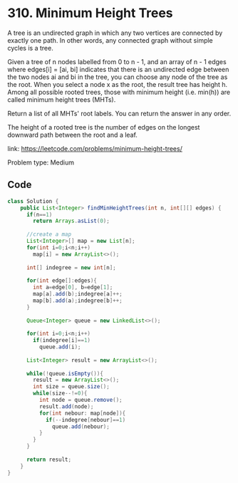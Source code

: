 # 310. Minimum Height Trees
A tree is an undirected graph in which any two vertices are connected by exactly one path. In other words, any connected graph without simple cycles is a tree.

Given a tree of n nodes labelled from 0 to n - 1, and an array of n - 1 edges where edges[i] = [ai, bi] indicates that there is an undirected edge between the two nodes ai and bi in the tree, you can choose any node of the tree as the root. When you select a node x as the root, the result tree has height h. Among all possible rooted trees, those with minimum height (i.e. min(h))  are called minimum height trees (MHTs).

Return a list of all MHTs' root labels. You can return the answer in any order.

The height of a rooted tree is the number of edges on the longest downward path between the root and a leaf.

 

link: https://leetcode.com/problems/minimum-height-trees/

Problem type: Medium

## Code
```java
class Solution {
    public List<Integer> findMinHeightTrees(int n, int[][] edges) {
      if(n==1)
        return Arrays.asList(0);
      
      //create a map
      List<Integer>[] map = new List[n];
      for(int i=0;i<n;i++)
        map[i] = new ArrayList<>();
      
      int[] indegree = new int[n];
        
      for(int edge[]:edges){
        int a=edge[0], b=edge[1];
        map[a].add(b);indegree[a]++;
        map[b].add(a);indegree[b]++;
      }
      
      Queue<Integer> queue = new LinkedList<>();
      
      for(int i=0;i<n;i++)
        if(indegree[i]==1)
          queue.add(i);
       
      List<Integer> result = new ArrayList<>();
      
      while(!queue.isEmpty()){
        result = new ArrayList<>();
        int size = queue.size();
        while(size--!=0){
          int node = queue.remove();
          result.add(node);
          for(int nebour: map[node]){
            if(--indegree[nebour]==1)
              queue.add(nebour);
          }
        }
      }
      
      return result;
    }
}
```
